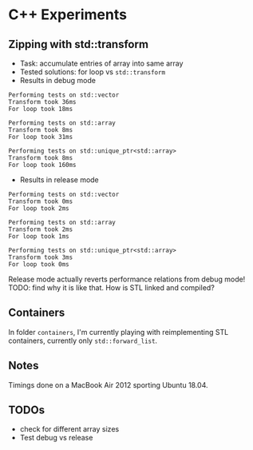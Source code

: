 # C++ Experiments

## Zipping with std::transform
- Task: accumulate entries of array into same array
- Tested solutions: for loop vs `std::transform`
- Results in debug mode
```
Performing tests on std::vector
Transform took 36ms
For loop took 18ms

Performing tests on std::array
Transform took 8ms
For loop took 31ms

Performing tests on std::unique_ptr<std::array>
Transform took 8ms
For loop took 160ms
```

- Results in release mode
```
Performing tests on std::vector
Transform took 0ms
For loop took 2ms

Performing tests on std::array
Transform took 2ms
For loop took 1ms

Performing tests on std::unique_ptr<std::array>
Transform took 3ms
For loop took 0ms
```

Release mode actually reverts performance relations from debug mode! TODO: find why it is like that. How is STL linked and compiled?

## Containers
In folder `containers`, I'm currently playing with reimplementing STL containers, currently only `std::forward_list`.

## Notes
Timings done on a MacBook Air 2012 sporting Ubuntu 18.04.

## TODOs
- check for different array sizes
- Test debug vs release
